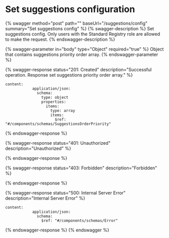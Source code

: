 # Set suggestions configuration

{% swagger method="post" path="" baseUrl="/suggestions/config" summary="Set suggestions config" %}
{% swagger-description %}
Set suggestions config. Only users with the Standard Registry role are allowed to make the request.
{% endswagger-description %}

{% swagger-parameter in="body" type="Object" required="true" %}
Object that contains suggestions priority order array.
{% endswagger-parameter %}

{% swagger-response status="201: Created" description="Successful operation. Response set suggestions priority order array." %}
```
content:
            application/json:
              schema:
                type: object
                properties:
                  items:
                    type: array
                    items:
                      $ref: "#/components/schemas/SuggestionsOrderPriority"
```
{% endswagger-response %}

{% swagger-response status="401: Unauthorized" description="Unauthorized" %}

{% endswagger-response %}

{% swagger-response status="403: Forbidden" description="Forbidden" %}

{% endswagger-response %}

{% swagger-response status="500: Internal Server Error" description="Internal Server Error" %}
```
content:
            application/json:
              schema:
                $ref: "#/components/schemas/Error"
```
{% endswagger-response %}
{% endswagger %}
